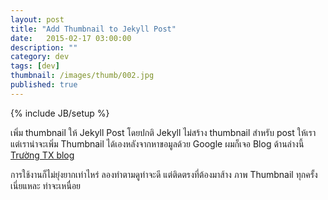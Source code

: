 ```yaml
---
layout: post
title: "Add Thumbnail to Jekyll Post"
date:   2015-02-17 03:00:00
description: ""
category: dev
tags: [dev]
thumbnail: /images/thumb/002.jpg
published: true
---
```

{% include JB/setup %}

เพิ่ม thumbnail ให้ Jekyll Post
โดยปกติ Jekyll ไม่สร้าง thumbnail สำหรับ post ให้เรา
แต่เราน่าจะเพิ่ม Thumbnail ได้เองหลังจากหาขอมูลด้วย Google ผมก็เจอ Blog ด้านล่างนี้
[Trường TX blog](http://truongtx.me/2013/01/05/thumbnail-post-list-for-jekyll-bootstrap/)

การใช้งานก็ไม่ยุ่งยากเท่าไหร่ ลองทำตามดูท่าจะดี แต่ติดตรงที่ต้องมาส้าง ภาพ Thumbnail ทุกครั้งเนี่ยแหละ ท่าจะเหนื่อย
